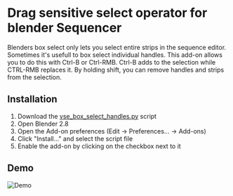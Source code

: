 # Drag sensitive select operator for blender Sequencer
Blenders box select only lets you select entire strips in the sequence editor. Sometimes it's usefull to box select individual handles. This add-on allows you to do this with Ctrl-B or Ctrl-RMB. Ctrl-B adds to the selection while CTRL-RMB replaces it. By holding shift, you can remove handles and strips from the selection.

## Installation
1. Download the [vse_box_select_handles.py](https://github.com/Salatfreak/VSEBoxSelectHandles/raw/master/vse_box_select_handles.py) script
2. Open Blender 2.8
3. Open the Add-on preferences (Edit -> Preferences... -> Add-ons)
4. Click "Install..." and select the script file
5. Enable the add-on by clicking on the checkbox next to it

## Demo
![Demo](https://salatfreak.github.io/images/vse_box_select_handles/demo.gif)
